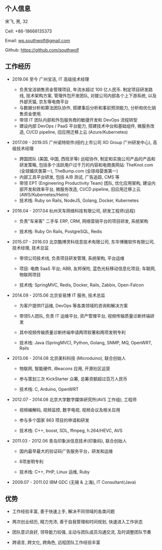 ## 个人信息

宋飞,    男, 32

Cell:   +86-18666135373

Email:  wp.southwolf@gmail.com

Github: https://github.com/southwolf


## 工作经历

* 2019.06 至今 广州宝洁, IT 高级技术经理

    * 负责宝洁销售资金管理项目, 年流水超过 100 亿人民币. 制定项目研发路线, 技术架构方案, 管理外包开发团队, 对接公司内部各个上下游系统, 以及外部天猫, 京东等电商平台
    * 与数据分析和算法团队协作, 搭建事后分析和事前预测能力, 分析和优化销售资金使用.
    * 带领 IT 团队内部和外包服务商的敏捷开发和 DevOps 流程转型
    * 建设内部 DevOps / PaaS 平台能力, 搭建技术中台和基础组件, 微服务改造, CI/CD pipeline,  旧应用迁移上云 (Azure/Kubernetes)
    

* 2017.09 - 2019.05 广州诺特软件(纽约上市公司 XO Group 广州研发中心), 高级技术经理

    * 跨国团队 (美国, 中国, 西班牙等) 远程协作, 制定和实施公司产品的产品和研发策略, 包括多个活跃用户过千万的内容和电商类网站: TheKnot.com (全球婚庆类第一), TheBump.com (全球母婴类第一)
    * 内部工具平台研发, 包括 A/B 测试, 广告追踪, CMS 等
    * 带领 EPT (Engineering Productivity Team) 团队, 优化应用架构, 建设内部开发和效率平台, 微服务改造, CI/CD pipeline, 旧应用迁移上云 (AWS/Kubernetes/Helm)
    * 技术栈: Ruby on Rails, NodeJS, Golang, Docker, Kubernetes
    

* 2016.04 - 2017.04 杭州天车网络科技有限公司, 研发工程师(远程)

	* 负责"车来客" 二手车 ERP, CRM, 网络营销平台的项目研发, 系统架构

	* 技术栈: Ruby On Rails, PostgreSQL, Redis

* 2015.07 - 2016.03 北京酷博灵科信息技术有限公司, 东华博雅软件有限公司, 技术经理, 技术总监

	* 带领公司技术线, 负责项目研发管理, 系统架构, 平台运维

	* 项目: 电商 SaaS 平台; ABB, 友邦保险, 蓝色光标移动信息化项目; 车联网, 物联网项目

	* 技术栈: SpringMVC, Redis, Docker, Rails, Zabbix, Open-Falcon

* 2014.09 - 2015.06 北京安易博 IT 服务, 技术总监

	* 为客户提供IT运维, DevOps 等各类领域的咨询和解决方案

	* 带领5人团队, 负责 IT 运维平台, 资产管理平台, 视频传输质量诊断终端研发

	* 其中视频传输质量诊断终端申请两项软著和两项发明专利

	* 技术栈: Java (SpringMVC), Python, Golang, SNMP, MQ, OpenWRT, Rails


* 2013.06 - 2014.08 北京美科科技 (Microduino), 联合创始人

	* 物联网, 智能硬件, iBeacons 应用, 开源社区运营

	* 参与策划三次 KickStarter 众筹, 总筹资额超过百万人民币

	* 技术栈: C, Arduino, OpenWRT

* 2012.07 - 2014.08 北京大学数字媒体研究所(AVS 工作组), 工程师

	* 视频编解码, 视频监控, 数字电视, 视频会议及相关应用

	* 参与多个国家 863 项目的申请和研发

	* 技术栈: C++, boost, SDL, ffmpeg, h.264/HEVC, AVS

* 2011.03 - 2012.06 青岛印象派信息技术(印象码), 联合创始人

	* 国内最早最大的验证码广告服务平台，研发和运维

	* 8项发明专利

	* 技术栈: C++, PHP, Linux 运维, Ruby

* 2009.07 - 2011.02 IBM GDC (无锡 & 上海), IT Consultant(Java)

## 优势

* 工作经验丰富, 善于快速上手, 解决不同领域的各类问题

* 两次创业经历, 精力充沛, 善于自我管理和时间规划, 快速进入工作状态

* 团队意识良好, 领导能力较强, 主动与团队成员沟通交流, 及时调整团队节奏

* 跨语言, 跨文化, 跨角色, 远程团队工作经验丰富
